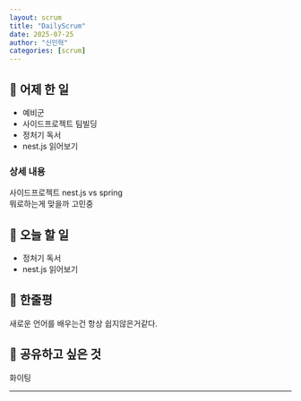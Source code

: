 ```yaml
---
layout: scrum
title: "DailyScrum"
date: 2025-07-25
author: "신민혁"
categories: [scrum]
---
```



## 📝 어제 한 일

- 예비군
- 사이드프로젝트 팀빌딩
- 정처기 독서
- nest.js 읽어보기

### 상세 내용

사이드프로젝트 nest.js vs spring  
뭐로하는게 맞을까 고민중

## 🎯 오늘 할 일

- 정처기 독서
- nest.js 읽어보기

## 💭 한줄평

새로운 언어를 배우는건 항상 쉽지않은거같다.

## 🔗 공유하고 싶은 것

화이팅

---